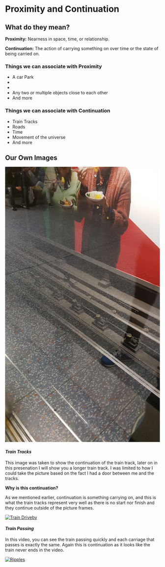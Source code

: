 # Proximity and  Continuation

## What do they mean?
**Proximity:** Nearness in space, time, or relationship.

**Continuation:** The action of carrying something on over time or the state of being carried on.

### Things we can associate with Proximity
* A car Park
* 
* 
* Any two or multiple objects close to each other
* And more

### Things we can associate with Continuation
* Train Tracks
* Roads
* Time
* Movement of the universe
* And more

## Our Own Images

![Train Track](https://github.com/EmptyRave/EyeBombing/blob/master/20161006_160052.jpg "Continuation")

#### _Train Tracks_

This image was taken to show the continuation of the train track, later on in this presenation I will show you a longer train track. I was limited to how I could take the picture based on the fact I had a door between me and the tracks.

**Why is this continuation?**

As we mentioned earlier, continuation is something carrying on, and this is what the train tracks represent very well as there is no start nor finish and they continue outside of the picture frames.

[![Train Driveby](http://img.youtube.com/vi/f68Pd4uUcmM/0.jpg)](https://www.youtube.com/watch?v=f68Pd4uUcmM "Train Passing")

#### _Train Passing_

In this video, you can see the train passing quickly and each carriage that passes is exactly the same. Again this is continuation as it looks like the train never ends in the video.

[![Ripples](http://img.youtube.com/vi/KcA8zmU4eiQ/0.jpg)](https://www.youtube.com/watch?v=KcA8zmU4eiQ "Ripples")
